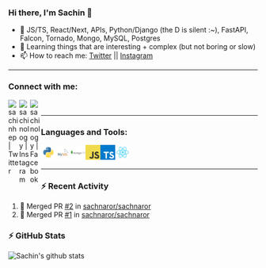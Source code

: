 ### Hi there, I'm Sachin 👋

- 🔭 JS/TS, React/Next, APIs, Python/Django (the D is silent :~), FastAPI, Falcon, Tornado, Mongo, MySQL, Postgres 
- 🌱 Learning things that are interesting + complex (but not boring or slow)
- 📫 How to reach me: [Twitter](https://twitter.com/sachinhep)  ||   [Instagram](https://www.instagram.com/sachinology)   

<!-- - 🎉 Two profitable e-com web portals (Laravel) - 3 Years. -->
<!-- - 📫 How to reach me: [Twitter](https://twitter.com/sachinhep) [Instagram](https://www.instagram.com/sachinology_/) -->
---

### Connect with me:

[<img align="left" alt="sachinhep | Twitter" width="22px" src="https://cdn.jsdelivr.net/npm/simple-icons@v3/icons/twitter.svg" />][twitter]
[<img align="left" alt="sachinology | Instagram" width="22px" src="https://cdn.jsdelivr.net/npm/simple-icons@v3/icons/instagram.svg" />][instagram]
[<img align="left" alt="sachinology | Facebook" width="22px" src="https://cdn.jsdelivr.net/npm/simple-icons@v3/icons/facebook.svg" />][facebook]
<br />

---

### Languages and Tools:





<img align="left" alt="Python" width="30px" src="https://raw.githubusercontent.com/github/explore/80688e429a7d4ef2fca1e82350fe8e3517d3494d/topics/python/python.png" />
<img align="left" alt="MySQL" width="30px" src="https://raw.githubusercontent.com/github/explore/80688e429a7d4ef2fca1e82350fe8e3517d3494d/topics/mysql/mysql.png" />
<img align="left" alt="MongoDB" width="30px" src="https://raw.githubusercontent.com/github/explore/80688e429a7d4ef2fca1e82350fe8e3517d3494d/topics/mongodb/mongodb.png" />
<img align="left" alt="JavaScript" width="30px" src="https://raw.githubusercontent.com/github/explore/80688e429a7d4ef2fca1e82350fe8e3517d3494d/topics/javascript/javascript.png" />
<img align="left" alt="TypeScript" width="30px" src="https://raw.githubusercontent.com/github/explore/80688e429a7d4ef2fca1e82350fe8e3517d3494d/topics/typescript/typescript.png" />
<img align="left" alt="React" width="30px" src="https://raw.githubusercontent.com/github/explore/80688e429a7d4ef2fca1e82350fe8e3517d3494d/topics/react/react.png" />


<br />
<br />

---



### :zap: Recent Activity

<!--START_SECTION:activity-->
1. 🎉 Merged PR [#2](https://github.com/sachnaror/sachnaror/pull/2) in [sachnaror/sachnaror](https://github.com/sachnaror/sachnaror)
2. 🎉 Merged PR [#1](https://github.com/sachnaror/sachnaror/pull/1) in [sachnaror/sachnaror](https://github.com/sachnaror/sachnaror)
<!--END_SECTION:activity-->

[github]: https://github.com/sachnaror
[twitter]: https://twitter.com/sachinhep
[instagram]: https://instagram.com/sachinology
[facebook]: https://www.facebook.com/Sachinology


### :zap: GitHub Stats

![Sachin's github stats](https://github-readme-stats.vercel.app/api?username=sachnaror&count_private=true&show_icons=true)

